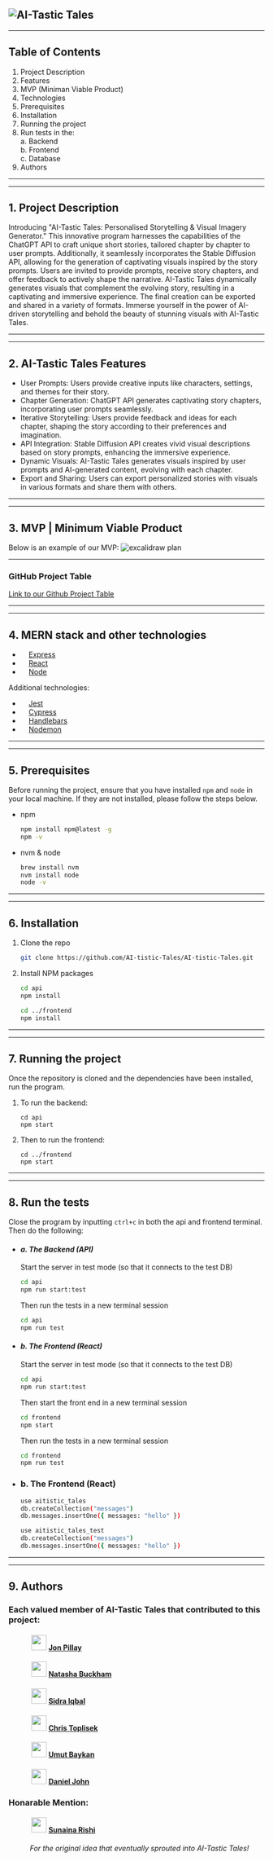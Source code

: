 ![AI-Tastic Tales](/frontend/public/images/homepageLogo313.png)
------
------
<!-- TABLE OF CONTENTS -->
## **Table of Contents**

1. Project Description
2. Features
3. MVP (Miniman Viable Product)
4. Technologies
5. Prerequisites
6. Installation
7. Running the project
8. Run tests in the:  
    a. Backend  
    b. Frontend  
    c. Database
9. Authors

------
------
<!-- ABOUT THE PROJECT -->
## **1. Project Description**

Introducing "AI-Tastic Tales: Personalised Storytelling & Visual Imagery Generator." This innovative program harnesses the capabilities of the ChatGPT API to craft unique short stories, tailored chapter by chapter to user prompts. Additionally, it seamlessly incorporates the Stable Diffusion API, allowing for the generation of captivating visuals inspired by the story prompts. Users are invited to provide prompts, receive story chapters, and offer feedback to actively shape the narrative. AI-Tastic Tales dynamically generates visuals that complement the evolving story, resulting in a captivating and immersive experience. The final creation can be exported and shared in a variety of formats. Immerse yourself in the power of AI-driven storytelling and behold the beauty of stunning visuals with AI-Tastic Tales.

------
------
## **2. AI-Tastic Tales Features**

- User Prompts: Users provide creative inputs like characters, settings, and themes for their story.
- Chapter Generation: ChatGPT API generates captivating story chapters, incorporating user prompts seamlessly.
- Iterative Storytelling: Users provide feedback and ideas for each chapter, shaping the story according to their preferences and imagination.
- API Integration: Stable Diffusion API creates vivid visual descriptions based on story prompts, enhancing the immersive experience.
- Dynamic Visuals: AI-Tastic Tales generates visuals inspired by user prompts and AI-generated content, evolving with each chapter.
- Export and Sharing: Users can export personalized stories with visuals in various formats and share them with others.

------
------

## **3. MVP | Minimum Viable Product**

Below is an example of our MVP:
![excalidraw plan](/frontend/public/images/mvp_wireframes.png)

------

### GitHub Project Table

[Link to our Github Project Table](https://github.com/orgs/AI-tistic-Tales/projects/1/views/1)

------
------

## **4. MERN stack and other technologies**

- <img src="https://simpleicons.org/icons/express.svg" width="12" height="12">  [Express](https://expressjs.com/)
- <img src="https://simpleicons.org/icons/react.svg" width="12" height="12">  [React](https://react.dev/)
- <img src="https://simpleicons.org/icons/nodedotjs.svg" width="12" height="12">  [Node](https://nodejs.org/en)

Additional technologies:

- <img src="https://simpleicons.org/icons/jest.svg" width="12" height="12">  [Jest](https://jestjs.io/)
- <img src="https://simpleicons.org/icons/cypress.svg" width="12" height="12">  [Cypress](https://www.cypress.io/)
- <img src="https://simpleicons.org/icons/handlebarsdotjs.svg" width="12" height="12">  [Handlebars](https://handlebarsjs.com/)
- <img src="https://simpleicons.org/icons/nodemon.svg" width="12" height="12">  [Nodemon](https://www.npmjs.com/package/nodemon)

------
------

## **5. Prerequisites**

Before running the project, ensure that you have installed `npm` and `node` in your local machine. If they are not installed, please follow the steps below.

- npm

    ```bash
    npm install npm@latest -g
    npm -v
    ```

- nvm & node

    ```bash
    brew install nvm
    nvm install node
    node -v
    ```

------
------

## **6. Installation**

1. Clone the repo

    ```bash
    git clone https://github.com/AI-tistic-Tales/AI-tistic-Tales.git
    ```

2. Install NPM packages

    ```bash
    cd api
    npm install

    cd ../frontend
    npm install
    ```
------
------
<!-- INSTALLATION -->
## **7. Running the project**

Once the repository is cloned and the dependencies have been installed, run the program.

1. To run the backend:

    ```
    cd api
    npm start
    ```
2. Then to run the frontend:

    ```
    cd ../frontend
    npm start
    ```


------
------

<!-- TESTING -->
## **8. Run the tests**

Close the program by inputting `ctrl+c` in both the api and frontend terminal. Then do the following:

- #### *a. The Backend (API)*

    Start the server in test mode (so that it connects to the test DB)

    ```bash
    cd api
    npm run start:test
    ```

    Then run the tests in a new terminal session

    ```bash
    cd api
    npm run test
    ```

- #### *b. The Frontend (React)*

    Start the server in test mode (so that it connects to the test DB)

    ```bash
    cd api
    npm run start:test
    ```

    Then start the front end in a new terminal session

    ```bash
    cd frontend
    npm start
    ```

    Then run the tests in a new terminal session

    ```bash
    cd frontend
    npm run test
    ```

- ### b. The Frontend (React)

    ```bash
    use aitistic_tales
    db.createCollection("messages")
    db.messages.insertOne({ messages: "hello" })
    ```

    ```bash
    use aitistic_tales_test
    db.createCollection("messages")
    db.messages.insertOne({ messages: "hello" })
    ```

------
------

## **9. Authors**

### Each valued member of AI-Tastic Tales that contributed to this project:

#### &ensp;&ensp;&ensp;&ensp;&ensp;&ensp; <img src="https://avatars.githubusercontent.com/u/63741021?v=4" width="30" height="30"> [Jon Pillay](https://github.com/jonpillay)
#### &ensp;&ensp;&ensp;&ensp;&ensp;&ensp; <img src="https://avatars.githubusercontent.com/u/10515623?v=4" width="30" height="30"> [Natasha Buckham](https://github.com/natashabuckham)
#### &ensp;&ensp;&ensp;&ensp;&ensp;&ensp; <img src="https://avatars.githubusercontent.com/u/114309741?v=4" width="30" height="30"> [Sidra Iqbal](https://github.com/siqbal181)
#### &ensp;&ensp;&ensp;&ensp;&ensp;&ensp; <img src="https://ca.slack-edge.com/T03ALA7H4-U04NVL8MM3Q-1efd84dcd610-512" width="30" height="30"> [Chris Toplisek](https://github.com/toppy007)
#### &ensp;&ensp;&ensp;&ensp;&ensp;&ensp; <img src="https://avatars.githubusercontent.com/u/121251204?v=4" width="30" height="30"> [Umut Baykan](https://github.com/umutbaykan)
#### &ensp;&ensp;&ensp;&ensp;&ensp;&ensp; <img src="https://avatars.githubusercontent.com/u/124444624?v=4" width="30" height="30"> [Daniel John](https://github.com/djohn06)

### Honarable Mention:

#### &ensp;&ensp;&ensp;&ensp;&ensp;&ensp; <img src="https://avatars.githubusercontent.com/u/32678879?v=4" width="30" height="30"> [Sunaina Rishi](https://github.com/SunainaR)

&ensp;&ensp;&ensp;&ensp;&ensp;&ensp;*For the original idea that eventually sprouted into AI-Tastic Tales!*